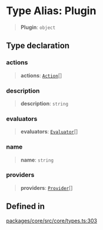 # Type Alias: Plugin

> **Plugin**: `object`

## Type declaration

### actions

> **actions**: [`Action`](../interfaces/Action.md)[]

### description

> **description**: `string`

### evaluators

> **evaluators**: [`Evaluator`](../interfaces/Evaluator.md)[]

### name

> **name**: `string`

### providers

> **providers**: [`Provider`](../interfaces/Provider.md)[]

## Defined in

[packages/core/src/core/types.ts:303](https://github.com/ai16z/eliza/blob/d30d0a6e4929f1f9ad2fee78a425cc005922c069/packages/core/src/core/types.ts#L303)
